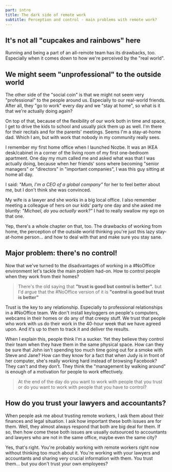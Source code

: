 ```yaml
---
part: intro
title: The dark side of remote work
subtitle: Perception and control - main problems with remote work?
---
```


## It's not all "cupcakes and rainbows" here

Running and being a part of an all-remote team has its drawbacks, too. Especially when it comes down to how we're perceived by the "real world".

## We might seem "unprofessional" to the outside world

The other side of the "social coin" is that we might not seem very "professional" to the people around us. Especially to our real-world friends. After all, they "go to work" every day and we "stay at home", so what is it that we're actually doing again?

On top of that, because of the flexibility of our work both in time and space, I get to drive the kids to school and usually pick them up as well. I'm there for their recitals and for the parents' meetings. Seems I'm a stay-at-home dad. Which I am, but with work that nobody in my community really sees.

I remember my first home office when I launched Nozbe. It was an IKEA desk/cabinet in a corner of the living room of my first one-bedroom apartment. One day my mum called me and asked what was that I was actually doing, because when her friends' sons where becoming "senior managers" or "directors" in "important companies", I was this guy sitting at home all day. 

I said: *"Mum, I'm a CEO of a global company"* for her to feel better about me, but I don't think she was convinced.

My wife is a lawyer and she works in a big local office. I also remember meeting a colleague of hers on our kids' party one day and she asked me bluntly: *"Michael, do you actually work?"* I had to really swallow my ego on that one.

Yep, there's a whole chapter on that, too. The drawbacks of working from home, the perception of the outside world thinking you're just this lazy stay-at-home person... and how to deal with that and make sure you stay sane.

## Major problem: there's no control!

Now that we've turned to the disadvantages of working in a #NoOffice environment let's tackle the main problem had-on. How to control people when they work from their homes?

> There's the old saying that **"trust is good but control is better".** but I'd argue that the #NoOffice version of it is **"control is good but trust is better"**

Trust is the key to any relationship. Especially to professional relationships in a #NoOffice team. We don't install keyloggers on people's computers, webcams in their homes or do any of that creepy stuff. We trust that people who work with us do their work in the 40-hour week that we have agreed upon. And it's up to them to track it and deliver the results.

When I explain this, people think I'm a sucker. Yet they believe they control their team when they have them in the same physical space. How can they be sure that John isn't spending too much time going out for a smoke with Steve and Jane? How can they know for a fact that when Judy is in front of her computer, she's really working hard instead of browsing Facebook? They can't and they don't. They think the "management by walking around" is enough of a motivation for people to work effectively.

> At the end of the day do you want to work with people that you trust or do you want to work with people that you have to control?

## How do you trust your lawyers and accountants?

When people ask me about trusting remote workers, I ask them about their finances and legal situation. I ask how important these both issues are for them. Well, they almost always respond that both are big deal for them. If so, then how come these both issues are usually outsourced to accountants and lawyers who are not in the same office, maybe even the same city?

Yes, that's right. You're probably working with remote workers right now without thinking too much about it. You're working with your lawyers and accountants and sharing very crucial information with them. You trust them... but you don't trust your own employees?
